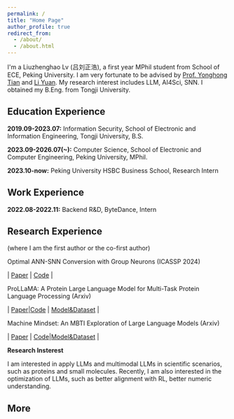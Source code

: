 ```yaml
---
permalink: /
title: "Home Page"
author_profile: true
redirect_from: 
  - /about/
  - /about.html
---
```


I'm a Liuzhenghao Lv (吕刘正浩), a first year MPhil student from School of ECE, Peking University. I am very fortunate to be advised by [Prof. Yonghong Tian](https://scholar.google.com/citations?user=fn6hJx0AAAAJ&hl=zh-CN) and [Li Yuan](https://yuanli2333.github.io/). My research interest includes LLM, AI4Sci, SNN. I obtained my B.Eng. from Tongji University.


Education Experience
-----
**2019.09-2023.07:** Information Security, School of Electronic 
and Information Engineering, Tongji University, B.S.

**2023.09-2026.07(~):** Computer Science, School of Electronic and Computer Engineering, Peking University, MPhil.

**2023.10-now:** Peking University HSBC Business School, Research Intern

Work Experience
-----
**2022.08-2022.11:** Backend R&D, ByteDance, Intern

Research Experience
-----
(where I am the first author or the co-first author)

Optimal ANN-SNN Conversion with Group Neurons (ICASSP 2024)

| [Paper](https://arxiv.org/abs/2402.19061) | [Code](https://github.com/Lyu6PosHao/ANN2SNN_GN) |

ProLLaMA: A Protein Large Language Model for Multi-Task Protein Language Processing (Arxiv)

| [Paper](https://arxiv.org/abs/2402.16445)|[Code](https://github.com/PKU-YuanGroup/ProLLaMA) | [Model&Dataset](https://huggingface.co/GreatCaptainNemo) |

Machine Mindset: An MBTI Exploration of Large Language Models (Arxiv)

| [Paper](https://arxiv.org/abs/2312.12999) | [Code](https://github.com/PKU-YuanGroup/Machine-Mindset)|[Model&Dataset](https://huggingface.co/datasets/PandaVT/Machine_Mindset_MBTI_dataset) |

**Research Insterest**

I am interested in apply LLMs and multimodal LLMs in scientific scenarios, such as proteins and small molecules. Recently, I am also interested in the optimization of LLMs, such as better alignment with RL, better numeric understanding. 

More
-----

